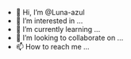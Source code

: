 - 👋 Hi, I’m @Luna-azul
- 👀 I’m interested in ...
- 🌱 I’m currently learning ...
- 💞️ I’m looking to collaborate on ...
- 📫 How to reach me ...

<!---
Luna-azul/Luna-azul is a ✨ special ✨ repository because its `README.md` (this file) appears on your GitHub profile.
You can click the Preview link to take a look at your changes.
--->
